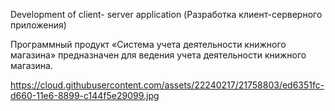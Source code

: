 Development of client- server application
(Разработка клиент-серверного приложения)

Программный продукт «Система учета деятельности книжного магазина» предназначен для ведения учета деятельности книжного магазина.

https://cloud.githubusercontent.com/assets/22240217/21758803/ed6351fc-d660-11e6-8899-c144f5e29099.jpg
